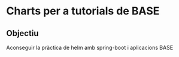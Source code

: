 # Charts per a tutorials de BASE

## Objectiu

Aconseguir la pràctica de helm amb spring-boot i aplicacions BASE

